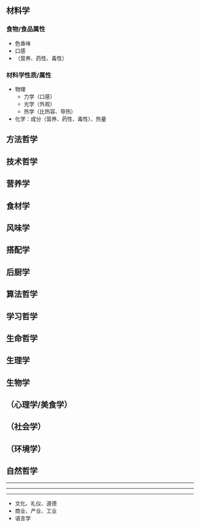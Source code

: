## 材料学
### 食物/食品属性
- 色香味
- 口感
- （营养、药性、毒性）
### 材料学性质/属性
- 物理
  - 力学（口感）
  - 光学（外观）
  - 热学（比热容、导热）
- 化学：成分（营养、药性、毒性）、热量
## 方法哲学
[后厨、前台、中台]:\
## 技术哲学
[实践、食谱]:\
## 营养学
## 食材学
## 风味学
## 搭配学
## 后厨学
[厨房、厨具、分工合作]:\
## 算法哲学
[并行并发、架构]:\
## 学习哲学
[精神粮食、消化]:\
## 生命哲学
[生存、战斗]:\
## 生理学
[新陈代谢、消化、药性、毒性、食欲、味觉]:\
## 生物学
[食物链]:\
## （心理学/美食学）
## （社会学）
[职业、产业链、文化、政治体制]:\
## （环境学）
[承载力、碳循环]:\
## 自然哲学
[科技哲学、初级科学]:\


---
---
---
- 文化、礼仪、道德
- 商业、产业、工业
- 语言学

[you are what you eat]:\
